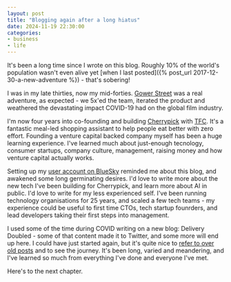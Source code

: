 ```yaml
---
layout: post
title: "Blogging again after a long hiatus"
date: 2024-11-19 22:30:00
categories:
- business
- life
---
```


It's been a long time since I wrote on this blog. Roughly
10% of the world's population wasn't even alive yet [when I last posted]({%
post_url 2017-12-30-a-new-adventure %}) - that's sobering!

<!--more-->

I was in my late thirties, now my mid-forties. [Gower Street](https://gower.st)
was a real adventure, as expected - we 5x'ed the team, iterated the product and
weathered the devastating impact COVID-19 had on the global film industry.

I'm now four years into co-founding and building
[Cherrypick](https://cherrypick.co) with
[TFC](https://www.linkedin.com/in/tomfostercarter/). It's a fantastic meal-led
shopping assistant to help people eat better with zero effort. Founding a
venture capital backed company myself has been a huge learning experience. I've
learned much about just-enough tecnology, consumer
startups, company culture, management, raising money and how venture capital
actually works.

Setting up my [user account on BlueSky](https://bsky.app/profile/chrismdp.com)
reminded me about this blog, and awakened some long germinating desires. I'd
love to write more about the new tech I've been building for Cherrypick, and
learn more about AI in public. I'd love to write for my less experienced self.
I've been running technology organisations for 25 years, and scaled a few tech
teams - my experience could be useful to first time CTOs, tech startup
founrders, and lead developers taking their first steps into management.

I used some of the time during COVID writing on a new blog: Delivery Doubled -
some of that content made it to Twitter, and some more will end up here.  I
could have just started again, but it's quite nice to [refer to over old
posts](/all) and to see the journey. It's been long, varied and meandering, and
I've learned so much from everything I've done and everyone I've met.

Here's to the next chapter.
